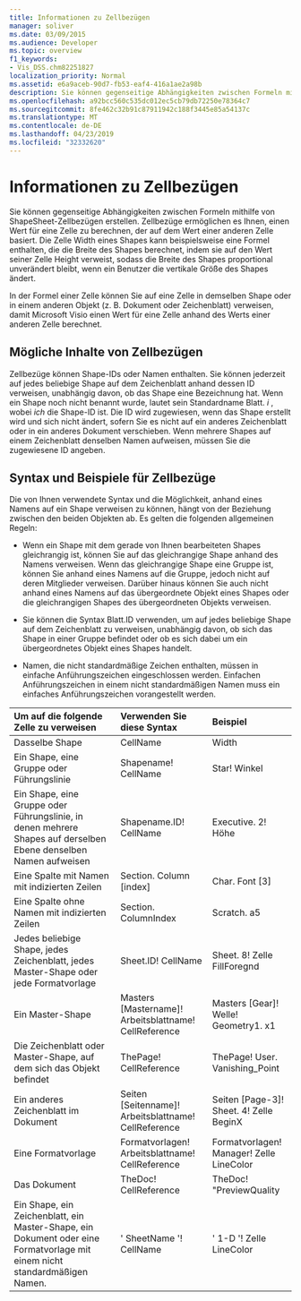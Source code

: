 ```yaml
---
title: Informationen zu Zellbezügen
manager: soliver
ms.date: 03/09/2015
ms.audience: Developer
ms.topic: overview
f1_keywords:
- Vis_DSS.chm82251827
localization_priority: Normal
ms.assetid: e6a9aceb-90d7-fb53-eaf4-416a1ae2a98b
description: Sie können gegenseitige Abhängigkeiten zwischen Formeln mithilfe von ShapeSheet-Zellbezügen erstellen. Zellbezüge ermöglichen es Ihnen, einen Wert für eine Zelle zu berechnen, der auf dem Wert einer anderen Zelle basiert. Die Zelle Width eines Shapes kann beispielsweise eine Formel enthalten, die die Breite des Shapes berechnet, indem sie auf den Wert seiner Zelle Height verweist, sodass die Breite des Shapes proportional unverändert bleibt, wenn ein Benutzer die vertikale Größe des Shapes ändert.
ms.openlocfilehash: a92bcc560c535dc012ec5cb79db72250e78364c7
ms.sourcegitcommit: 8fe462c32b91c87911942c188f3445e85a54137c
ms.translationtype: MT
ms.contentlocale: de-DE
ms.lasthandoff: 04/23/2019
ms.locfileid: "32332620"
---
```

# <a name="about-cell-references"></a>Informationen zu Zellbezügen

Sie können gegenseitige Abhängigkeiten zwischen Formeln mithilfe von ShapeSheet-Zellbezügen erstellen. Zellbezüge ermöglichen es Ihnen, einen Wert für eine Zelle zu berechnen, der auf dem Wert einer anderen Zelle basiert. Die Zelle Width eines Shapes kann beispielsweise eine Formel enthalten, die die Breite des Shapes berechnet, indem sie auf den Wert seiner Zelle Height verweist, sodass die Breite des Shapes proportional unverändert bleibt, wenn ein Benutzer die vertikale Größe des Shapes ändert.
  
In der Formel einer Zelle können Sie auf eine Zelle in demselben Shape oder in einem anderen Objekt (z. B. Dokument oder Zeichenblatt) verweisen, damit Microsoft Visio einen Wert für eine Zelle anhand des Werts einer anderen Zelle berechnet.
  
## <a name="what-cell-references-can-include"></a>Mögliche Inhalte von Zellbezügen

Zellbezüge können Shape-IDs oder Namen enthalten. Sie können jederzeit auf jedes beliebige Shape auf dem Zeichenblatt anhand dessen ID verweisen, unabhängig davon, ob das Shape eine Bezeichnung hat. Wenn ein Shape noch nicht benannt wurde, lautet sein Standardname Blatt. *i* , wobei *ich* die Shape-ID ist. Die ID wird zugewiesen, wenn das Shape erstellt wird und sich nicht ändert, sofern Sie es nicht auf ein anderes Zeichenblatt oder in ein anderes Dokument verschieben. Wenn mehrere Shapes auf einem Zeichenblatt denselben Namen aufweisen, müssen Sie die zugewiesene ID angeben. 
  
## <a name="cell-reference-syntax-and-examples"></a>Syntax und Beispiele für Zellbezüge

Die von Ihnen verwendete Syntax und die Möglichkeit, anhand eines Namens auf ein Shape verweisen zu können, hängt von der Beziehung zwischen den beiden Objekten ab. Es gelten die folgenden allgemeinen Regeln:
  
- Wenn ein Shape mit dem gerade von Ihnen bearbeiteten Shapes gleichrangig ist, können Sie auf das gleichrangige Shape anhand des Namens verweisen. Wenn das gleichrangige Shape eine Gruppe ist, können Sie anhand eines Namens auf die Gruppe, jedoch nicht auf deren Mitglieder verweisen. Darüber hinaus können Sie auch nicht anhand eines Namens auf das übergeordnete Objekt eines Shapes oder die gleichrangigen Shapes des übergeordneten Objekts verweisen.
    
- Sie können die Syntax Blatt.ID verwenden, um auf jedes beliebige Shape auf dem Zeichenblatt zu verweisen, unabhängig davon, ob sich das Shape in einer Gruppe befindet oder ob es sich dabei um ein übergeordnetes Objekt eines Shapes handelt.
    
- Namen, die nicht standardmäßige Zeichen enthalten, müssen in einfache Anführungszeichen eingeschlossen werden. Einfachen Anführungszeichen in einem nicht standardmäßigen Namen muss ein einfaches Anführungszeichen vorangestellt werden.
    
|**Um auf die folgende Zelle zu verweisen**|**Verwenden Sie diese Syntax**|**Beispiel**|
|:-----|:-----|:-----|
|Dasselbe Shape  <br/> | CellName  <br/> | Width  <br/> |
| Ein Shape, eine Gruppe oder Führungslinie  <br/> | Shapename! CellName  <br/> | Star! Winkel  <br/> |
| Ein Shape, eine Gruppe oder Führungslinie, in denen mehrere Shapes auf derselben Ebene denselben Namen aufweisen  <br/> | Shapename.ID! CellName  <br/> | Executive. 2! Höhe  <br/> |
| Eine Spalte mit Namen mit indizierten Zeilen  <br/> | Section. Column [index]  <br/> | Char. Font [3]  <br/> |
| Eine Spalte ohne Namen mit indizierten Zeilen  <br/> | Section. ColumnIndex  <br/> | Scratch. a5  <br/> |
| Jedes beliebige Shape, jedes Zeichenblatt, jedes Master-Shape oder jede Formatvorlage  <br/> | Sheet.ID! CellName  <br/> | Sheet. 8! Zelle FillForegnd  <br/> |
| Ein Master-Shape  <br/> | Masters [Mastername]! Arbeitsblattname! CellReference  <br/> | Masters [Gear]! Welle! Geometry1. x1  <br/> |
| Die Zeichenblatt oder Master-Shape, auf dem sich das Objekt befindet  <br/> | ThePage! CellReference  <br/> | ThePage! User. Vanishing_Point  <br/> |
| Ein anderes Zeichenblatt im Dokument  <br/> | Seiten [Seitenname]! Arbeitsblattname! CellReference  <br/> | Seiten [Page-3]! Sheet. 4! Zelle BeginX  <br/> |
| Eine Formatvorlage  <br/> | Formatvorlagen! Arbeitsblattname! CellReference  <br/> | Formatvorlagen! Manager! Zelle LineColor  <br/> |
| Das Dokument  <br/> | TheDoc! CellReference  <br/> | TheDoc! "PreviewQuality  <br/> |
| Ein Shape, ein Zeichenblatt, ein Master-Shape, ein Dokument oder eine Formatvorlage mit einem nicht standardmäßigen Namen.  <br/> | ' SheetName '! CellName  <br/> | ' 1-D '! Zelle LineColor  <br/> |
   

